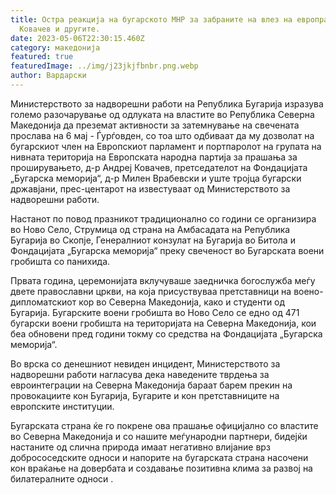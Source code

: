 ```yaml
---
title: Остра реакција на бугарското МНР за забраните на влез на европратеникот
  Ковачев и другите.
date: 2023-05-06T22:30:15.460Z
category: македонија
featured: true
featuredImage: ../img/j23jkjfbnbr.png.webp
author: Вардарски
---
```


Министерството за надворешни работи на Република Бугарија изразува големо разочарување од одлуката на властите во Република Северна Македонија да преземат активности за затемнување на свечената прослава на 6 мај - Ѓурѓовден, со тоа што одбиваат да му дозволат на бугарскиот член на Европскиот парламент и портпаролот на групата на нивната територија на Европската народна партија за прашања за проширувањето, д-р Андреј Ковачев, претседателот на Фондацијата „Бугарска меморија“, д-р Милен Врабевски и уште тројца бугарски државјани, прес-центарот на известуваат од Министерството за надворешни работи.

Настанот по повод празникот традиционално со години се организира во Ново Село, Струмица од страна на Амбасадата на Република Бугарија во Скопје, Генералниот конзулат на Бугарија во Битола и Фондацијата „Бугарска меморија“ преку свеченост во Бугарската воени гробишта со панихида.

Првата година, церемонијата вклучуваше заедничка богослужба меѓу двете православни цркви, на која присуствуваа претставници на воено-дипломатскиот кор во Северна Македонија, како и студенти од Бугарија. Бугарските воени гробишта во Ново Село се едно од 471 бугарски воени гробишта на територијата на Северна Македонија, кои беа обновени пред години токму со средства на Фондацијата „Бугарска меморија“.

Во врска со денешниот невиден инцидент, Министерството за надворешни работи нагласува дека наведените тврдења за евроинтеграции на Северна Македонија бараат барем прекин на провокациите кон Бугарија, Бугарите и кон претставниците на европските институции.

Бугарската страна ќе го покрене ова прашање официјално со властите во Северна Македонија и со нашите меѓународни партнери, бидејќи настаните од слична природа имаат негативно влијание врз добрососедските односи и напорите на бугарската страна насочени кон враќање на довербата и создавање позитивна клима за развој на билатералните односи .
